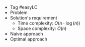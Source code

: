 - Tag #easyLC
- Problem
- Solution's requirement
	- Time complexity: $O(n \cdot \log(n))$
	- Space complexity: $O(n)$
- Naive approach
- Optimal approach